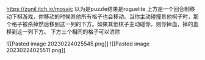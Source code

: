 https://zunil.itch.io/mosaic
以为是puzzle结果是roguelite
上方是一个回合制移动下棋游戏，你移动的时候其他所有格子也会移动。当你主动碰撞其他棋子时，那个格子被杀掉然后移到这一列的下方。如果其他棋子主动碰你，则你掉血，掉的血移到这一列下方。
下方三个相同的格子可以消除

![[Pasted image 20230224025545.png]]
![[Pasted image 20230224025511.png]]
